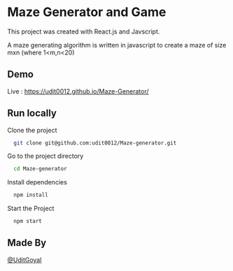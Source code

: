 # Maze Generator and Game

This project was created with React.js and Javscript.

A maze generating algorithm is written in javascript to create a maze of size mxn (where 1<m,n<20)

## Demo

   Live : https://udit0012.github.io/Maze-Generator/

## Run locally

Clone the project

```bash
  git clone git@github.com:udit0012/Maze-generator.git
```

Go to the project directory

```bash
  cd Maze-generator
```

Install dependencies

```bash
  npm install
```
Start the Project

```bash
  npm start
```

## Made By

[@UditGoyal](https://github.com/udit0012)
